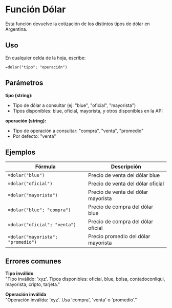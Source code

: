 # Función Dólar

Esta función devuelve la cotización de los distintos tipos de dólar en Argentina.

## Uso

En cualquier celda de la hoja, escribe:

```
=dolar("tipo"; "operación")
```

## Parámetros

**tipo (string):**
- Tipo de dólar a consultar (ej: "blue", "oficial", "mayorista")
- Tipos disponibles: blue, oficial, mayorista, y otros disponibles en la API

**operación (string):**
- Tipo de operación a consultar: "compra", "venta", "promedio"
- Por defecto: "venta"

## Ejemplos

| Fórmula | Descripción |
|---------|-------------|
| `=dolar("blue")` | Precio de venta del dólar blue |
| `=dolar("oficial")` | Precio de venta del dólar oficial |
| `=dolar("mayorista")` | Precio de venta del dólar mayorista |
| `=dolar("blue"; "compra")` | Precio de compra del dólar blue |
| `=dolar("oficial"; "venta")` | Precio de compra del dólar oficial |
| `=dolar("mayorista"; "promedio")` | Precio promedio del dólar mayorista |

## Errores comunes

**Tipo inválido**  
"Tipo inválido: 'xyz'. Tipos disponibles: oficial, blue, bolsa, contadoconliqui, mayorista, cripto, tarjeta."

**Operación inválida**  
"Operación inválida: 'xyz'. Usa 'compra', 'venta' o 'promedio'."

